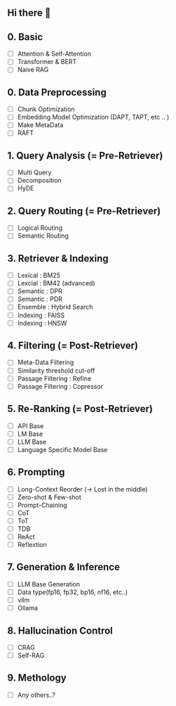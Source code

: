 ## Hi there 👋

## 0. Basic
 - [ ] Attention & Self-Attention
 - [ ] Transformer & BERT
 - [ ] Naive RAG
## 0. Data Preprocessing
 - [ ] Chunk Optimization
 - [ ] Embedding Model Optimization (DAPT, TAPT, etc .. )
 - [ ] Make MetaData
 - [ ] RAFT
## 1. Query Analysis (= Pre-Retriever)
 - [ ] Multi Query
 - [ ] Decomposition
 - [ ] HyDE
## 2. Query Routing (= Pre-Retriever)
 - [ ] Logical Routing
 - [ ] Semantic Routing
## 3. Retriever & Indexing
 - [ ] Lexical : BM25
 - [ ] Lexcial : BM42 (advanced)
 - [ ] Semantic : DPR
 - [ ] Semantic : PDR
 - [ ] Ensemble : Hybrid Search
 - [ ] Indexing : FAISS
 - [ ] Indexing : HNSW
## 4. Filtering (= Post-Retriever)
 - [ ] Meta-Data Filtering
 - [ ] Similarity threshold cut-off
 - [ ] Passage Filtering : Refine
 - [ ] Passage Filtering : Copressor
## 5. Re-Ranking (= Post-Retriever)
 - [ ] API Base
 - [ ] LM Base
 - [ ] LLM Base
 - [ ] Language Specific Model Base
## 6. Prompting
 - [ ] Long-Context Reorder (-> Lost in the middle)
 - [ ] Zero-shot & Few-shot
 - [ ] Prompt-Chaining
 - [ ] CoT
 - [ ] ToT
 - [ ] TDB
 - [ ] ReAct
 - [ ] Reflextion
## 7. Generation & Inference
 - [ ] LLM Base Generation
 - [ ] Data type(fp16, fp32, bp16, nf16, etc..)
 - [ ] vllm
 - [ ] Ollama
## 8. Hallucination Control
 - [ ] CRAG
 - [ ] Self-RAG
## 9. Methology
 - [ ] Any others..?
